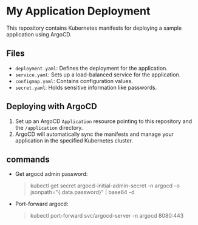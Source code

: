 # My Application Deployment

This repository contains Kubernetes manifests for deploying a sample application using ArgoCD.

## Files
- `deployment.yaml`: Defines the deployment for the application.
- `service.yaml`: Sets up a load-balanced service for the application.
- `configmap.yaml`: Contains configuration values.
- `secret.yaml`: Holds sensitive information like passwords.

## Deploying with ArgoCD
1. Set up an ArgoCD `Application` resource pointing to this repository and the `/application` directory.
2. ArgoCD will automatically sync the manifests and manage your application in the specified Kubernetes cluster.



## commands

 - Get argocd admin password:
   > kubectl get secret argocd-initial-admin-secret -n argocd -o jsonpath="{.data.password}" | base64 -d
 - Port-forward argocd:
   > kubectl port-forward svc/argocd-server -n argocd 8080:443   
